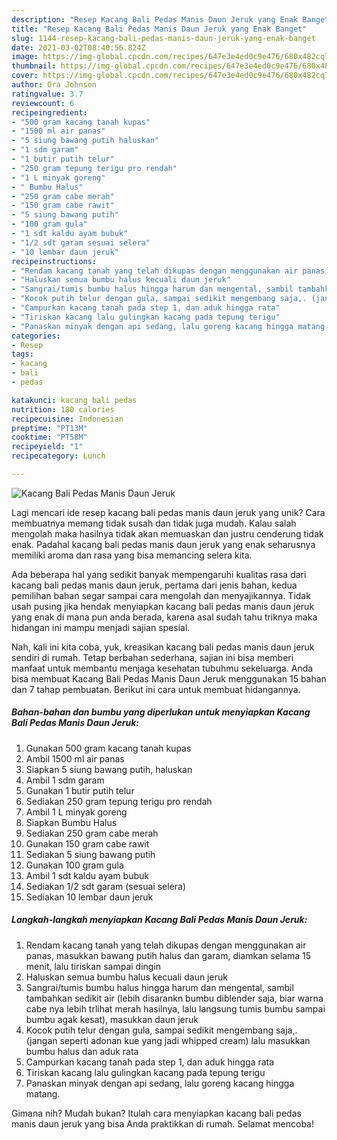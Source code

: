 ```yaml
---
description: "Resep Kacang Bali Pedas Manis Daun Jeruk yang Enak Banget"
title: "Resep Kacang Bali Pedas Manis Daun Jeruk yang Enak Banget"
slug: 1144-resep-kacang-bali-pedas-manis-daun-jeruk-yang-enak-banget
date: 2021-03-02T08:40:56.824Z
image: https://img-global.cpcdn.com/recipes/647e3e4ed0c9e476/680x482cq70/kacang-bali-pedas-manis-daun-jeruk-foto-resep-utama.jpg
thumbnail: https://img-global.cpcdn.com/recipes/647e3e4ed0c9e476/680x482cq70/kacang-bali-pedas-manis-daun-jeruk-foto-resep-utama.jpg
cover: https://img-global.cpcdn.com/recipes/647e3e4ed0c9e476/680x482cq70/kacang-bali-pedas-manis-daun-jeruk-foto-resep-utama.jpg
author: Ora Johnson
ratingvalue: 3.7
reviewcount: 6
recipeingredient:
- "500 gram kacang tanah kupas"
- "1500 ml air panas"
- "5 siung bawang putih haluskan"
- "1 sdm garam"
- "1 butir putih telur"
- "250 gram tepung terigu pro rendah"
- "1 L minyak goreng"
- " Bumbu Halus"
- "250 gram cabe merah"
- "150 gram cabe rawit"
- "5 siung bawang putih"
- "100 gram gula"
- "1 sdt kaldu ayam bubuk"
- "1/2 sdt garam sesuai selera"
- "10 lembar daun jeruk"
recipeinstructions:
- "Rendam kacang tanah yang telah dikupas dengan menggunakan air panas, masukkan bawang putih halus dan garam, diamkan selama 15 menit, lalu tiriskan sampai dingin"
- "Haluskan semua bumbu halus kecuali daun jeruk"
- "Sangrai/tumis bumbu halus hingga harum dan mengental, sambil tambahkan sedikit air (lebih disarankn bumbu diblender saja, biar warna cabe nya lebih trlihat merah hasilnya, lalu langsung tumis bumbu sampai bumbu agak kesat), masukkan daun jeruk"
- "Kocok putih telur dengan gula, sampai sedikit mengembang saja,. (jangan seperti adonan kue yang jadi whipped cream) lalu masukkan bumbu halus dan aduk rata"
- "Campurkan kacang tanah pada step 1, dan aduk hingga rata"
- "Tiriskan kacang lalu gulingkan kacang pada tepung terigu"
- "Panaskan minyak dengan api sedang, lalu goreng kacang hingga matang."
categories:
- Resep
tags:
- kacang
- bali
- pedas

katakunci: kacang bali pedas 
nutrition: 180 calories
recipecuisine: Indonesian
preptime: "PT13M"
cooktime: "PT58M"
recipeyield: "1"
recipecategory: Lunch

---
```



![Kacang Bali Pedas Manis Daun Jeruk](https://img-global.cpcdn.com/recipes/647e3e4ed0c9e476/680x482cq70/kacang-bali-pedas-manis-daun-jeruk-foto-resep-utama.jpg)

Lagi mencari ide resep kacang bali pedas manis daun jeruk yang unik? Cara membuatnya memang tidak susah dan tidak juga mudah. Kalau salah mengolah maka hasilnya tidak akan memuaskan dan justru cenderung tidak enak. Padahal kacang bali pedas manis daun jeruk yang enak seharusnya memiliki aroma dan rasa yang bisa memancing selera kita.



Ada beberapa hal yang sedikit banyak mempengaruhi kualitas rasa dari kacang bali pedas manis daun jeruk, pertama dari jenis bahan, kedua pemilihan bahan segar sampai cara mengolah dan menyajikannya. Tidak usah pusing jika hendak menyiapkan kacang bali pedas manis daun jeruk yang enak di mana pun anda berada, karena asal sudah tahu triknya maka hidangan ini mampu menjadi sajian spesial.


Nah, kali ini kita coba, yuk, kreasikan kacang bali pedas manis daun jeruk sendiri di rumah. Tetap berbahan sederhana, sajian ini bisa memberi manfaat untuk membantu menjaga kesehatan tubuhmu sekeluarga. Anda bisa membuat Kacang Bali Pedas Manis Daun Jeruk menggunakan 15 bahan dan 7 tahap pembuatan. Berikut ini cara untuk membuat hidangannya.

<!--inarticleads1-->

##### Bahan-bahan dan bumbu yang diperlukan untuk menyiapkan Kacang Bali Pedas Manis Daun Jeruk:

1. Gunakan 500 gram kacang tanah kupas
1. Ambil 1500 ml air panas
1. Siapkan 5 siung bawang putih, haluskan
1. Ambil 1 sdm garam
1. Gunakan 1 butir putih telur
1. Sediakan 250 gram tepung terigu pro rendah
1. Ambil 1 L minyak goreng
1. Siapkan  Bumbu Halus
1. Sediakan 250 gram cabe merah
1. Gunakan 150 gram cabe rawit
1. Sediakan 5 siung bawang putih
1. Gunakan 100 gram gula
1. Ambil 1 sdt kaldu ayam bubuk
1. Sediakan 1/2 sdt garam (sesuai selera)
1. Sediakan 10 lembar daun jeruk




<!--inarticleads2-->

##### Langkah-langkah menyiapkan Kacang Bali Pedas Manis Daun Jeruk:

1. Rendam kacang tanah yang telah dikupas dengan menggunakan air panas, masukkan bawang putih halus dan garam, diamkan selama 15 menit, lalu tiriskan sampai dingin
1. Haluskan semua bumbu halus kecuali daun jeruk
1. Sangrai/tumis bumbu halus hingga harum dan mengental, sambil tambahkan sedikit air (lebih disarankn bumbu diblender saja, biar warna cabe nya lebih trlihat merah hasilnya, lalu langsung tumis bumbu sampai bumbu agak kesat), masukkan daun jeruk
1. Kocok putih telur dengan gula, sampai sedikit mengembang saja,. (jangan seperti adonan kue yang jadi whipped cream) lalu masukkan bumbu halus dan aduk rata
1. Campurkan kacang tanah pada step 1, dan aduk hingga rata
1. Tiriskan kacang lalu gulingkan kacang pada tepung terigu
1. Panaskan minyak dengan api sedang, lalu goreng kacang hingga matang.




Gimana nih? Mudah bukan? Itulah cara menyiapkan kacang bali pedas manis daun jeruk yang bisa Anda praktikkan di rumah. Selamat mencoba!
